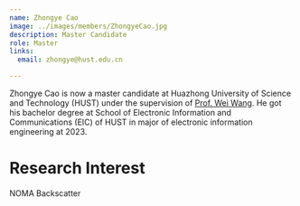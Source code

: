 ```yaml
---
name: Zhongye Cao
image: ../images/members/ZhongyeCao.jpg
description: Master Candidate
role: Master
links:
  email: zhongye@hust.edu.cn

---
```


Zhongye Cao is now a master candidate at Huazhong University of Science and Technology (HUST) under the supervision of [Prof. Wei Wang](https://eic.hust.edu.cn/professor/wangwei/index.html). He got his bachelor degree at School of Electronic Information and Communications (EIC) of HUST in major of electronic information engineering at 2023.

Research Interest
======

NOMA Backscatter
